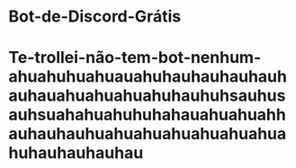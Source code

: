 # Bot-de-Discord-Grátis
# Te-trollei-não-tem-bot-nenhum-ahuahuhuahuauahuhauhauhauhauhauhauahuahuahuahuhauhuhsauhusauhsuahahuahuhuhahauahuahuahhauhauhauhuahuahuahuahuahuahuahuhauhauhauhau
